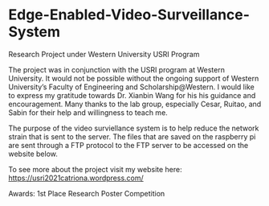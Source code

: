 # Edge-Enabled-Video-Surveillance-System
Research Project under Western University USRI Program

The project was in conjunction with the USRI program at Western University. It would not be possible without the ongoing support of Western University’s Faculty of Engineering and Scholarship@Western. I would like to express my gratitude towards Dr. Xianbin Wang for his his guidance and encouragement. Many thanks to the lab group, especially Cesar, Ruitao, and Sabin for their help and willingness to teach me.

The purpose of the video surviellance system is to help reduce the network strain that is sent to the server. The files that are saved on the raspberry pi are sent through a FTP protocol to the FTP server to be accessed on the website below. 

To see more about the project visit my website here: https://usri2021catriona.wordpress.com/

Awards: 1st Place Research Poster Competition
